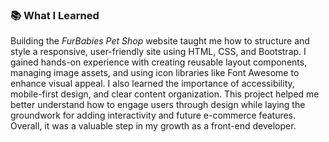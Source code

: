 ### 📚 What I Learned

Building the *FurBabies Pet Shop* website taught me how to structure and style a responsive, user-friendly site using HTML, CSS, and Bootstrap. I gained hands-on experience with creating reusable layout components, managing image assets, and using icon libraries like Font Awesome to enhance visual appeal. I also learned the importance of accessibility, mobile-first design, and clear content organization. This project helped me better understand how to engage users through design while laying the groundwork for adding interactivity and future e-commerce features. Overall, it was a valuable step in my growth as a front-end developer.

